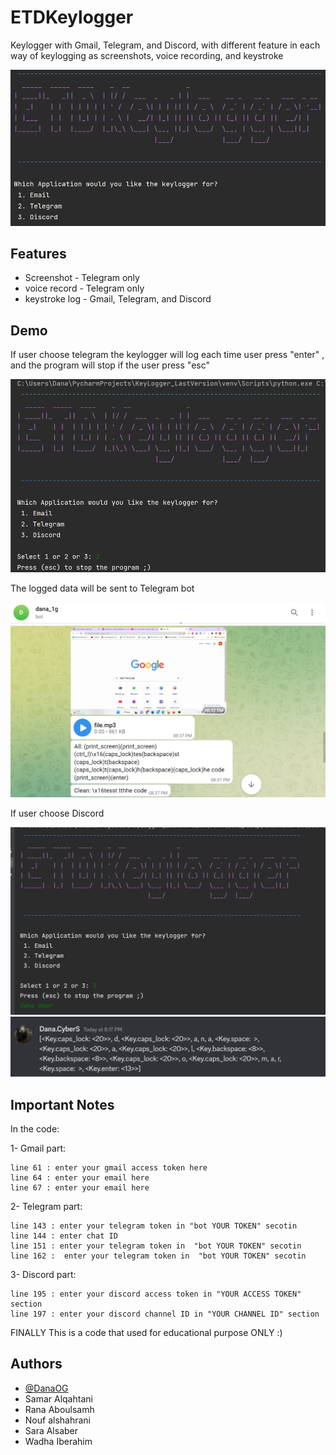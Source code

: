 # ETDKeylogger
Keylogger with Gmail, Telegram, and Discord, with different feature in each way of keylogging as screenshots, voice recording, and keystroke 

![Logo](https://github.com/DanaOG/ETDKeylogger/blob/main/Logo.png)

## Features

- Screenshot    - Telegram only
- voice record  - Telegram only
- keystroke log - Gmail, Telegram, and Discord 

## Demo

If user choose telegram 
the keylogger will log each time user press "enter" , and the program will stop if the user press "esc"

![](https://github.com/DanaOG/ETDKeylogger/blob/main/Tele.png)

The logged data will be sent to Telegram bot 

![](https://github.com/DanaOG/ETDKeylogger/blob/main/Tele2.png)

If user choose Discord 

![](https://github.com/DanaOG/ETDKeylogger/blob/main/Discord.png)
![](https://github.com/DanaOG/ETDKeylogger/blob/main/Discord2.png)

## Important Notes  

In the code:

1- Gmail part:

    line 61 : enter your gmail access token here
    line 64 : enter your email here
    line 67 : enter your email here

2- Telegram part:

    line 143 : enter your telegram token in "bot YOUR TOKEN" secotin  
    line 144 : enter chat ID
    line 151 : enter your telegram token in  "bot YOUR TOKEN" secotin  
    line 162 :  enter your telegram token in  "bot YOUR TOKEN" secotin  

3- Discord part:

    line 195 : enter your discord access token in "YOUR ACCESS TOKEN" section 
    line 197 : enter your discord channel ID in "YOUR CHANNEL ID" section 
    
FINALLY This is a code that used for educational purpose ONLY :)
## Authors

- [@DanaOG](https://www.github.com/DanaOG)
- Samar Alqahtani
- Rana Aboulsamh
- Nouf alshahrani
- Sara Alsaber
- Wadha Iberahim 
